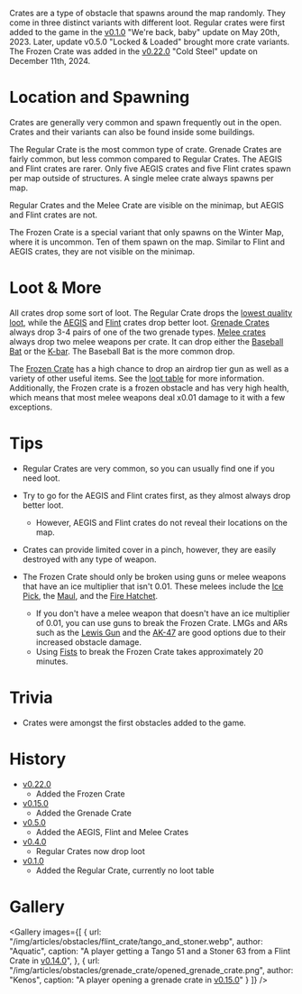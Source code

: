 Crates are a type of obstacle that spawns around the map randomly. They come in three distinct variants with different loot. Regular crates were first added to the game in the [v0.1.0](https://github.com/HasangerGames/suroi/releases/tag/v0.1.0) "We're back, baby" update on May 20th, 2023. Later, update v0.5.0 "Locked & Loaded" brought more crate variants. The Frozen Crate was added in the [v0.22.0](https://github.com/HasangerGames/suroi/releases/tag/v0.16.0) "Cold Steel" update on December 11th, 2024.

# Location and Spawning

Crates are generally very common and spawn frequently out in the open. Crates and their variants can also be found inside some buildings.

The Regular Crate is the most common type of crate. Grenade Crates are fairly common, but less common compared to Regular Crates. The AEGIS and Flint crates are rarer. Only five AEGIS crates and five Flint crates spawn per map outside of structures. A single melee crate always spawns per map.

Regular Crates and the Melee Crate are visible on the minimap, but AEGIS and Flint crates are not.

The Frozen Crate is a special variant that only spawns on the Winter Map, where it is uncommon. Ten of them spawn on the map. Similar to Flint and AEGIS crates, they are not visible on the minimap.

# Loot & More

All crates drop some sort of loot. The Regular Crate drops the [lowest quality loot](/loot#regular_crate_normal), while the [AEGIS](#aegis_crate) and [Flint](#flint_crate) crates drop better loot. [Grenade Crates](#grenade_crate) always drop 3-4 pairs of one of the two grenade types. [Melee crates](/loot#melee_crate_normal) always drop two melee weapons per crate. It can drop either the [Baseball Bat](/weapons/melee/baseball_bat) or the [K-bar](/weapons/melee/kbar). The Baseball Bat is the more common drop. 

The [Frozen Crate](#frozen_crate) has a high chance to drop an airdrop tier gun as well as a variety of other useful items. See the [loot table](/loot#frozen_crate_normal) for more information. Additionally, the Frozen crate is a frozen obstacle and has very high health, which means that most melee weapons deal x0.01 damage to it with a few exceptions.

# Tips

- Regular Crates are very common, so you can usually find one if you need loot.
- Try to go for the AEGIS and Flint crates first, as they almost always drop better loot.
  - However, AEGIS and Flint crates do not reveal their locations on the map.
- Crates can provide limited cover in a pinch, however, they are easily destroyed with any type of weapon.

- The Frozen Crate should only be broken using guns or melee weapons that have an ice multiplier that isn't 0.01. These melees include the [Ice Pick](/weapons/melee/ice_pick), the [Maul](/weapons/melee/maul), and the [Fire Hatchet](/weapons/melee/fire_hatchet).
  - If you don't have a melee weapon that doesn't have an ice multiplier of 0.01, you can use guns to break the Frozen Crate. LMGs and ARs such as the [Lewis Gun](/weapons/guns/lewis_gun) and the [AK-47](/weapons/guns/ak47) are good options due to their increased obstacle damage.
  - Using [Fists](/weapons/melee/fists) to break the Frozen Crate takes approximately 20 minutes.

# Trivia
- Crates were amongst the first obstacles added to the game.

# History
- [v0.22.0](https://github.com/HasangerGames/suroi/releases/tag/v0.22.0)
  - Added the Frozen Crate
- [v0.15.0](https://github.com/HasangerGames/suroi/releases/tag/v0.15.0)
  - Added the Grenade Crate
- [v0.5.0](https://github.com/HasangerGames/suroi/releases/tag/v0.5.0)
  - Added the AEGIS, Flint and Melee Crates
- [v0.4.0](https://github.com/HasangerGames/suroi/releases/tag/v0.4.0)
  - Regular Crates now drop loot
- [v0.1.0](https://github.com/HasangerGames/suroi/releases/tag/v0.1.0)
  - Added the Regular Crate, currently no loot table

# Gallery

<Gallery
  images={[
    {
      url: "/img/articles/obstacles/flint_crate/tango_and_stoner.webp",
      author: "Aquatic",
      caption:
        "A player getting a Tango 51 and a Stoner 63 from a Flint Crate in [v0.14.0](https://github.com/HasangerGames/suroi/releases/tag/v0.14.0)",
    },
    {
      url: "/img/articles/obstacles/grenade_crate/opened_grenade_crate.png",
      author: "Kenos",
      caption: "A player opening a grenade crate in [v0.15.0](https://github.com/HasangerGames/suroi/releases/tag/v0.15.0)"
    }
  ]}
/>
